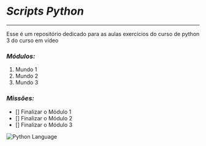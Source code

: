 # __*Scripts Python*__

---

Esse é um repositório dedicado para as aulas exercícios do curso de python 3 do curso em vídeo

### __*Módulos:*__

1. Mundo 1
2. Mundo 2
3. Mundo 3

### __*Missões:*__

- [] Finalizar o Módulo 1
- [] Finalizar o Módulo 2
- [] Finalizar o Módulo 3


![Python Language](https://upload.wikimedia.org/wikipedia/commons/thumb/c/c3/Python-logo-notext.svg/800px-Python-logo-notext.svg.png)